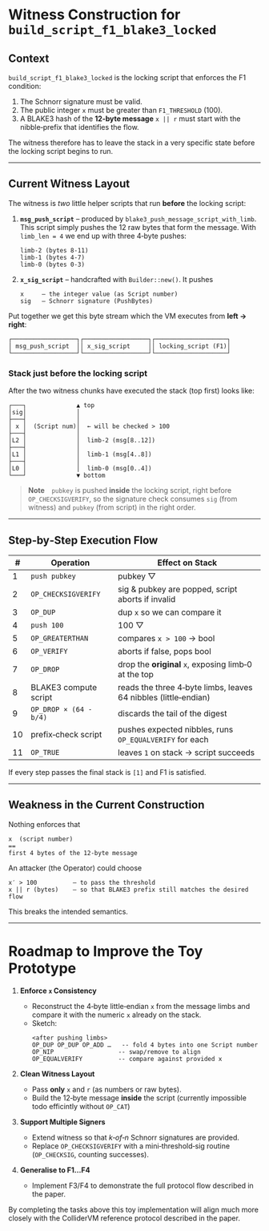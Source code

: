 # Witness Construction for `build_script_f1_blake3_locked`

## Context

`build_script_f1_blake3_locked` is the locking script that enforces the F1 condition:

1. The Schnorr signature must be valid.
2. The public integer `x` must be greater than `F1_THRESHOLD` (100).
3. A BLAKE3 hash of the **12‑byte message** `x || r` must start with the nibble‑prefix that identifies the flow.

The witness therefore has to leave the stack in a very specific state before the locking script begins to run.

---

## Current Witness Layout

The witness is _two_ little helper scripts that run **before** the locking script:

1. **`msg_push_script`** – produced by `blake3_push_message_script_with_limb`.
   This script simply pushes the 12 raw bytes that form the message.
   With `limb_len = 4` we end up with three 4‑byte pushes:

   ```text
   limb‑2 (bytes 8‑11)
   limb‑1 (bytes 4‑7)
   limb‑0 (bytes 0‑3)
   ```

2. **`x_sig_script`** – handcrafted with `Builder::new()`.
   It pushes
   ```text
   x     – the integer value (as Script number)
   sig   – Schnorr signature (PushBytes)
   ```

Put together we get this byte stream which the VM executes from **left → right**:

```text
┌──────────────────┐┌──────────────────┐┌────────────────────┐
│ msg_push_script  ││ x_sig_script     ││ locking_script (F1)│
└──────────────────┘└──────────────────┘└────────────────────┘
```

### Stack just before the locking script

After the two witness chunks have executed the stack (top first) looks like:

```text
┌───┐              ▲ top
│sig│              │
├───┤              │
│ x │  (Script num)│  ← will be checked > 100
├───┤              │
│L2 │              │  limb‑2 (msg[8..12])
├───┤              │
│L1 │              │  limb‑1 (msg[4..8])
├───┤              │
│L0 │              │  limb‑0 (msg[0..4])
└───┘              ▼ bottom
```

> **Note** `pubkey` is pushed **inside** the locking script, right before `OP_CHECKSIGVERIFY`, so the signature check consumes `sig` (from witness) and `pubkey` (from script) in the right order.

---

## Step‑by‑Step Execution Flow

| #   | Operation              | Effect on Stack                                                 |
| --- | ---------------------- | --------------------------------------------------------------- |
| 1   | `push pubkey`          | pubkey ▽                                                        |
| 2   | `OP_CHECKSIGVERIFY`    | sig & pubkey are popped, script aborts if invalid               |
| 3   | `OP_DUP`               | dup `x` so we can compare it                                    |
| 4   | `push 100`             | 100 ▽                                                           |
| 5   | `OP_GREATERTHAN`       | compares `x > 100` → bool                                       |
| 6   | `OP_VERIFY`            | aborts if false, pops bool                                      |
| 7   | `OP_DROP`              | drop the **original** `x`, exposing limb‑0 at the top           |
| 8   | BLAKE3 compute script  | reads the three 4‑byte limbs, leaves 64 nibbles (little‑endian) |
| 9   | `OP_DROP × (64 - b/4)` | discards the tail of the digest                                 |
| 10  | prefix‑check script    | pushes expected nibbles, runs `OP_EQUALVERIFY` for each         |
| 11  | `OP_TRUE`              | leaves `1` on stack → script succeeds                           |

If every step passes the final stack is `[1]` and F1 is satisfied.

---

## Weakness in the Current Construction

Nothing enforces that

```text
x  (script number)
==
first 4 bytes of the 12‑byte message
```

An attacker (the Operator) could choose

```text
x′ > 100          – to pass the threshold
x || r (bytes)    – so that BLAKE3 prefix still matches the desired flow
```

This breaks the intended semantics.

---

# Roadmap to Improve the Toy Prototype

1. **Enforce `x` Consistency**

   - Reconstruct the 4‑byte little‑endian `x` from the message limbs and compare it with the numeric `x` already on the stack.
   - Sketch:
     ```text
     <after pushing limbs>
     OP_DUP OP_DUP OP_ADD …   -- fold 4 bytes into one Script number
     OP_NIP                  -- swap/remove to align
     OP_EQUALVERIFY          -- compare against provided x
     ```

2. **Clean Witness Layout**

   - Pass **only** `x` and `r` (as numbers or raw bytes).
   - Build the 12‑byte message **inside** the script (currently impossible todo efficintly without `OP_CAT`)

3. **Support Multiple Signers**

   - Extend witness so that _k‑of‑n_ Schnorr signatures are provided.
   - Replace `OP_CHECKSIGVERIFY` with a mini‑threshold‑sig routine (`OP_CHECKSIG`, counting successes).

4. **Generalise to F1…F4**
   - Implement F3/F4 to demonstrate the full protocol flow described in the paper.

By completing the tasks above this toy implementation will align much more closely with the ColliderVM reference protocol described in the paper.
